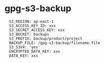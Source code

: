 # gpg-s3-backup

      S3_REGION: ap-east-1
      S3_ACCESS_KEY_ID: xxx
      S3_SECRET_ACCESS_KEY: xxx
      S3_BUCKET: backups
      S3_PREFIX: backup/product/project
      BACKUP_FILE: /gpg-s3-backup/filename.file
      S3_S3V4: 'yes'
      ENCRYPTED_DATA_KEY: xxx
      DATA_KEY: xxx
      
